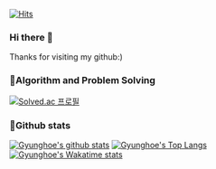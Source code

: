 [![Hits](https://hits.seeyoufarm.com/api/count/incr/badge.svg?url=https%3A%2F%2Fgithub.com%2FGummybearr&count_bg=%2379C83D&title_bg=%23555555&icon=&icon_color=%23E7E7E7&title=hits&edge_flat=false)](https://hits.seeyoufarm.com)

### Hi there 👋
Thanks for visiting my github:)
<br/>


### 🤔Algorithm and Problem Solving
[![Solved.ac 프로필](http://mazassumnida.wtf/api/v2/generate_badge?boj=gyunghoe)](https://solved.ac/gyunghoe) 　　 
<br/>



### 📝Github stats
[![Gyunghoe's github stats](https://github-readme-stats.vercel.app/api?username=Gummybearr&show_icons=true&hide_border=true)](https://github.com/Gummybearr)
[![Gyunghoe's Top Langs](https://github-readme-stats.vercel.app/api/top-langs/?username=Gummybearr&layout=compact&&hide_border=true)](https://github.com/Gummybearr)
[![Gyunghoe's Wakatime stats](https://github-readme-stats.vercel.app/api/wakatime?username=Gummybearr&&hide_border=true)](https://github.com/Gummybearr)
<br/>


<!--
**Gummybearr/Gummybearr** is a ✨ _special_ ✨ repository because its `README.md` (this file) appears on your GitHub profile.

Here are some ideas to get you started:

- 🔭 I’m currently working on ...
- 🌱 I’m currently learning ...
- 👯 I’m looking to collaborate on ...
- 🤔 I’m looking for help with ...
- 💬 Ask me about ...
- 📫 How to reach me: ...
- 😄 Pronouns: ...
- ⚡ Fun fact: ...
-->
